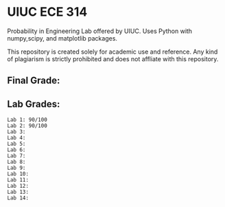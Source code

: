 # UIUC ECE 314

Probability in Engineering Lab offered by UIUC. Uses Python with numpy,scipy, and matplotlib packages.

This repository is created solely for academic use and reference. Any kind of plagiarism is strictly prohibited and does not affliate with this repository.

## Final Grade:

## Lab Grades:

	Lab 1: 90/100
	Lab 2: 90/100
	Lab 3:
	Lab 4:
	Lab 5:
	Lab 6:
	Lab 7:
	Lab 8:
	Lab 9:
	Lab 10:
	Lab 11:
	Lab 12:
	Lab 13:
	Lab 14:
	
